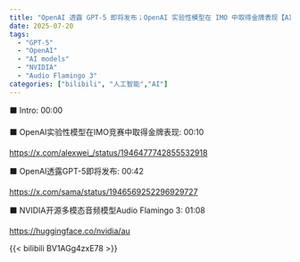 ```yaml
---
title: "OpenAI 透露 GPT-5 即将发布；OpenAI 实验性模型在 IMO 中取得金牌表现【AI 早报 2025-07-20】"
date: 2025-07-20
tags:
  - "GPT-5"
  - "OpenAI"
  - "AI models"
  - "NVIDIA"
  - "Audio Flamingo 3"
categories: ["bilibili", "人工智能","AI"]
---
```


⬛️ Intro: 00:00

⬛️ OpenAI实验性模型在IMO竞赛中取得金牌表现: 00:10

https://x.com/alexwei_/status/1946477742855532918

⬛️ OpenAI透露GPT-5即将发布: 00:42

https://x.com/sama/status/1946569252296929727

⬛️ NVIDIA开源多模态音频模型Audio Flamingo 3: 01:08

https://huggingface.co/nvidia/au

{{< bilibili BV1AGg4zxE78 >}}